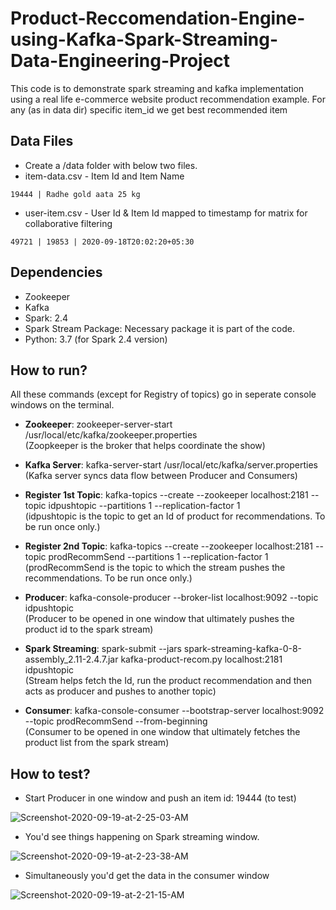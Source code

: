 # Product-Reccomendation-Engine-using-Kafka-Spark-Streaming-Data-Engineering-Project

This code is to demonstrate spark streaming and kafka implementation using a real life e-commerce website product recommendation example. For any (as in data dir) specific item_id we get best recommended item


## Data Files

- Create a /data folder with below two files.
- item-data.csv - Item Id and Item Name
```console
19444 | Radhe gold aata 25 kg
```
- user-item.csv - User Id & Item Id mapped to timestamp for matrix for collaborative filtering
```console
49721 | 19853 | 2020-09-18T20:02:20+05:30
```


## Dependencies

- Zookeeper
- Kafka
- Spark: 2.4
- Spark Stream Package: Necessary package it is part of the code.
- Python: 3.7 (for Spark 2.4 version)


## How to run?
All these commands (except for Registry of topics) go in seperate console windows on the terminal.

- **Zookeeper**: zookeeper-server-start /usr/local/etc/kafka/zookeeper.properties <br/>
(Zoopkeeper is the broker that helps coordinate the show)

- **Kafka Server**: kafka-server-start /usr/local/etc/kafka/server.properties <br/>
(Kafka server syncs data flow between Producer and Consumers)

- **Register 1st Topic**: kafka-topics --create --zookeeper localhost:2181 --topic idpushtopic --partitions 1 --replication-factor 1 <br/>
(idpushtopic is the topic to get an Id of product for recommendations. To be run once only.)

- **Register 2nd Topic**: kafka-topics --create --zookeeper localhost:2181 --topic prodRecommSend --partitions 1 --replication-factor 1 <br/>
(prodRecommSend is the topic to which the stream pushes the recommendations. To be run once only.)

- **Producer**: kafka-console-producer --broker-list localhost:9092 --topic idpushtopic <br/>
(Producer to be opened in one window that ultimately pushes the product id to the spark stream)

- **Spark Streaming**: spark-submit --jars spark-streaming-kafka-0-8-assembly_2.11-2.4.7.jar kafka-product-recom.py localhost:2181 idpushtopic <br/>
(Stream helps fetch the Id, run the product recommendation and then acts as producer and pushes to another topic)

- **Consumer**: kafka-console-consumer --bootstrap-server localhost:9092 --topic prodRecommSend --from-beginning <br/>
(Consumer to be opened in one window that ultimately fetches the product list from the spark stream)


## How to test?

- Start Producer in one window and push an item id: 19444 (to test) <br/>

<img src="https://i.ibb.co/4wbKR14/Screenshot-2020-09-19-at-2-25-03-AM.png" alt="Screenshot-2020-09-19-at-2-25-03-AM" border="0">

- You'd see things happening on Spark streaming window. <br/>

<img src="https://i.ibb.co/Rpr4XwD/Screenshot-2020-09-19-at-2-23-38-AM.png" alt="Screenshot-2020-09-19-at-2-23-38-AM" border="0">

- Simultaneously you'd get the data in the consumer window <br/>

<img src="https://i.ibb.co/Qrck5ts/Screenshot-2020-09-19-at-2-21-15-AM.png" alt="Screenshot-2020-09-19-at-2-21-15-AM" border="0">

